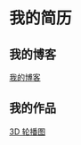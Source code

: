 <h1>我的简历</h1>
<h2>我的博客</h2>
<a href="http://www.cnblogs.com/qianduangaoshou/">我的博客</a>
<h2>我的作品</h2>
<a href="https://cdn.rawgit.com/qianduangaoshou/-/fe53f846/3D%20%E8%BD%AE%E6%92%AD%E5%9B%BE/3d%E7%9B%B8%E6%A1%86%E6%95%88%E6%9E%9C.html">3D 轮播图</a>
